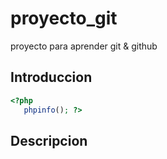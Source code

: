 # proyecto_git
proyecto para aprender git &amp; github

## Introduccion 

```php 
<?php 
   phpinfo(); ?>
```
## Descripcion 
